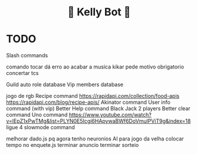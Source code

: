<h1 align="center">🧸 Kelly Bot 🧸</h1>

# TODO
Slash commands

comando tocar dá erro ao acabar a musica
kikar pede motivo obrigatorio
concertar tcs

Guild auto role database
Vip members database

jogo de rgb
Recipe command https://rapidapi.com/collection/food-apis https://rapidapi.com/blog/recipe-apis/
Akinator command
User info command (with vip)
Better Help command
Black Jack 2 players
Better clear command
Uno command https://www.youtube.com/watch?v=lEpZ1xPwTMg&list=PLYN0E5Icgi6HApywaBWf6DoVmulPViT9g&index=18
ligue 4
slowmode command

melhorar dado.js pq agora tenho neuronios
AI para jogo da velha
colocar tempo no enquete.js
terminar anuncio
terminar sorteio
